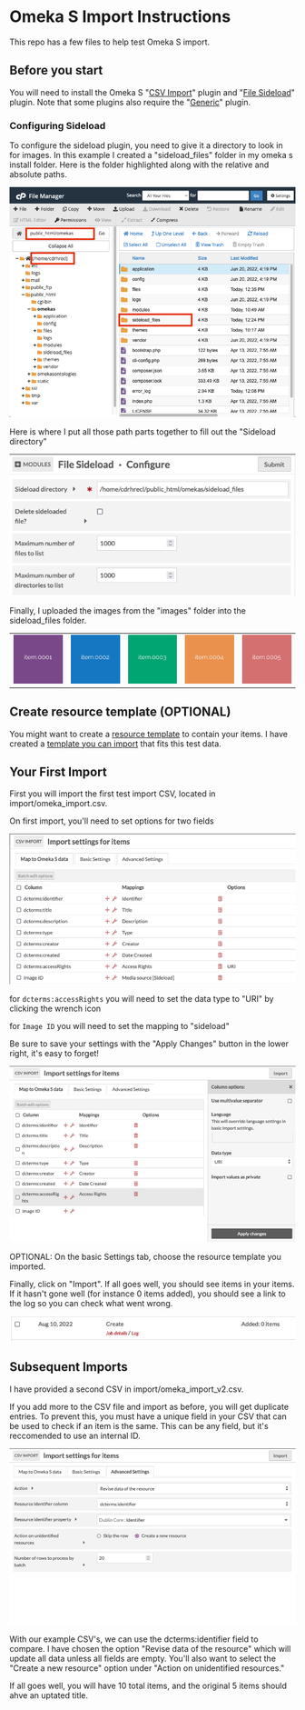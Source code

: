 # Omeka S Import Instructions

This repo has a few files to help test Omeka S import. 

## Before you start

You will need to install the Omeka S "[CSV Import](https://omeka.org/s/modules/CSVImport/)" plugin and "[File Sideload](https://omeka.org/s/modules/FileSideload/)" plugin. Note that some plugins also require the "[Generic](https://github.com/Daniel-KM/Omeka-S-module-Generic)" plugin. 

### Configuring Sideload

To configure the sideload plugin, you need to give it a directory to look in for images. In this example I created a "sideload_files" folder in my omeka s install folder. Here is the folder highlighted along with the relative and absolute paths. 

![CPanel File Manager view](docs/cpanel_file_interface.png)

Here is where I put all those path parts together to fill out the "Sideload directory"

![Omeka S Sideload configure interface](docs/sideload_configure.png)

Finally, I uploaded the images from the "images" folder into the sideload_files folder. 

|       |  |       |  |  |
| ----------- | ----------- | ----------- | ----------- | ----------- |
| ![Image 1](images/item.0001.jpg) | ![Image 2](images/item.0002.jpg) | ![Image 3](images/item.0003.jpg) | ![Image 4](images/item.0004.jpg) | ![Image 5](images/item.0005.jpg) |

## Create resource template (OPTIONAL)

You might want to create a [resource template](https://omeka.org/s/docs/user-manual/content/resource-template/) to contain your items. I have created a [template you can import](templates/test_template.json) that fits this test data. 

## Your First Import

First you will import the first test import CSV, located in import/omeka_import.csv. 

On first import, you'll need to set options for two fields

![Screenshot of omeka import fields](docs/import_settings_1.png)

for `dcterms:accessRights` you will need to set the data type to "URI" by clicking the wrench icon

for `Image ID` you will need to set the mapping to "sideload" 

Be sure to save your settings with the "Apply Changes" button in the lower right, it's easy to forget!

![screenshot illustrating the "Apply Changes" button](docs/import_settings_2.png)

OPTIONAL: On the basic Settings tab, choose the resource template you imported. 

Finally, click on "Import". If all goes well, you should see items in your items. If it hasn't gone well (for instance 0 items added), you should see a link to the log so you can check what went wrong. 

![View of CSV Import - Past Imports](docs/csv_import_past_imports.png)

## Subsequent Imports

I have provided a second CSV in import/omeka_import_v2.csv. 

If you add more to the CSV file and import as before, you will get duplicate entries. To prevent this, you must have a unique field in your CSV that can be used to check if an item is the same. This can be any field, but it's reccomended to use an internal ID. 

![screenshot showing the advanced settings for subsequent imports](docs/import_settings_3.png)

With our example CSV's, we can use the dcterms:identifier field to compare. I have chosen the option "Revise data of the resource" which will update all data unless all fields are empty. You'll also want to select the "Create a new resource" option under "Action on unidentified resources."

If all goes well, you will have 10 total items, and the original 5 items should ahve an uptated title. 
